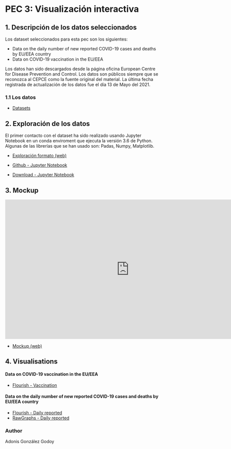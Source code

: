 # PEC 3: Visualización interactiva

## 1. Descripción de los datos seleccionados

Los dataset seleccionados para esta pec son los siguientes:

 - Data on the daily number of new reported COVID-19 cases and deaths by EU/EEA country
 - Data on COVID-19 vaccination in the EU/EEA

Los datos han sido descargados desde la página oficina European Centre for Disease Prevention and Control. Los datos son públicos siempre que se reconozca al CEPCE como la fuente original del material. La última fecha registrada de actualización de los datos fue el día 13 de Mayo del 2021.

### 1.1 Los datos

- [Datasets](https://github.com/adions025/visualizacion_interactiva/blob/gh-pages/data)

## 2. Exploración de los datos 

El primer contacto con el dataset ha sido realizado usando Jupyter Notebook en un conda enviroment que ejecuta la versión 3.6 de Python. 
Algunas de las librerías que se han usado son: Padas, Numpy, Matplotlib.

- [Exploración formato (web)](https://adions025.github.io/visualizacion_interactiva/PEC3_adonis_gonzalez.html)

- [Github - Jupyter Notebook](https://github.com/adions025/visualizacion_interactiva/blob/gh-pages/src/PEC3_adonis_gonzalez.ipynb)

- [Download - Jupyter Notebook](src/PEC3_adonis_gonzalez.ipynb)

## 3. Mockup

<iframe style="border: 1px solid rgba(0, 0, 0, 0.1);" width="800" height="450" src="https://www.figma.com/embed?embed_host=share&url=https%3A%2F%2Fwww.figma.com%2Ffile%2FNuArSJOAu8aoMDVxHIGkx5%2FFigma-Charts-Infographics-UI-kit-Community%3Fnode-id%3D1253%253A275193" allowfullscreen></iframe>

- [Mockup (web)](https://adions025.github.io/visualizacion_interactiva/mockup_vaccination.html)

## 4. Visualisations

#### Data on COVID-19 vaccination in the EU/EEA

- [Flourish - Vaccination](https://adions025.github.io/visualizacion_interactiva/flourish_vaccination.html)

#### Data on the daily number of new reported COVID-19 cases and deaths by EU/EEA country

- [Flourish - Daily reported](https://adions025.github.io/visualizacion_interactiva/flourish_daily_reported.html)
- [RawGraphs - Daily reported](https://adions025.github.io/visualizacion_interactiva/rawgraphs_reported.html)

### Author 

Adonis González Godoy
